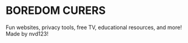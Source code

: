 # BOREDOM CURERS
Fun websites, privacy tools, free TV, educational resources, and more! Made by nvd123!
